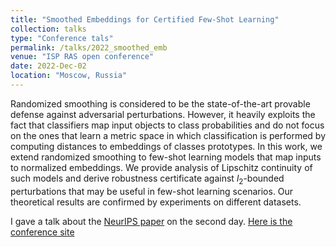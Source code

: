 ```yaml
---
title: "Smoothed Embeddings for Certified Few-Shot Learning"
collection: talks
type: "Conference tals"
permalink: /talks/2022_smoothed_emb
venue: "ISP RAS open conference"
date: 2022-Dec-02
location: "Moscow, Russia"
---
```


Randomized smoothing is considered to be the state-of-the-art provable defense against adversarial perturbations. However, it heavily exploits the fact that classifiers map input objects to class probabilities and do not focus on the ones that learn a metric space in which classification is performed by computing distances to embeddings of classes prototypes. In this work, we extend randomized smoothing to few-shot learning models that map inputs to normalized embeddings. We provide analysis of Lipschitz continuity of such models and derive robustness certificate against $l_2$-bounded perturbations that may be useful in few-shot learning scenarios. Our theoretical results are confirmed by experiments on different datasets.

I gave a talk about the [NeurIPS paper](https://openreview.net/forum?id=m2JJO3iEe_5) on the second day. [Here is the conference site](https://www.isprasopen.ru/)